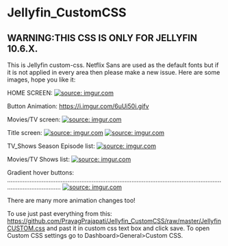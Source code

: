 # Jellyfin_CustomCSS
## WARNING:THIS CSS IS ONLY FOR JELLYFIN 10.6.X.

This is Jellyfin custom-css. Netflix Sans are used as the default fonts but if it is not applied in every area then please make a new issue.
Here are some images, hope you like it:

HOME SCREEN:
<a href="https://imgur.com/gYJbOYI"><img src="https://i.imgur.com/gYJbOYI.png" title="source: imgur.com" /></a>

Button Animation:
https://i.imgur.com/6uUi50i.gifv

Movies/TV screen:
<a href="https://imgur.com/HCG3BqZ"><img src="https://i.imgur.com/HCG3BqZ.png" title="source: imgur.com" /></a>

Title screen:
<a href="https://imgur.com/av8bw4k"><img src="https://i.imgur.com/av8bw4k.png" title="source: imgur.com" /></a>
<a href="https://imgur.com/hJBvNpY"><img src="https://i.imgur.com/hJBvNpY.png" title="source: imgur.com" /></a>

TV_Shows Season Episode list:
<a href="https://imgur.com/g6zcyMg"><img src="https://i.imgur.com/g6zcyMg.png" title="source: imgur.com" /></a>

Movies/TV Shows list:
<a href="https://imgur.com/HCG3BqZ"><img src="https://i.imgur.com/HCG3BqZ.png" title="source: imgur.com" /></a>

Gradient hover buttons: ...........................................................................................................................................................
<a href="https://imgur.com/cJmqueA"><img src="https://i.imgur.com/cJmqueA.jpg" title="source: imgur.com" /></a>

There are many more animation changes too!

To use just past everything from this: https://github.com/PrayagPrajapati/Jellyfin_CustomCSS/raw/master/JellyfinCUSTOM.css
and past it in custom css text box and click save. To open Custom CSS settings go to Dashboard>General>Custom CSS.
